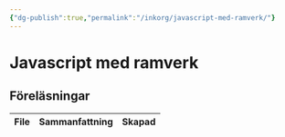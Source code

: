 ```yaml
---
{"dg-publish":true,"permalink":"/inkorg/javascript-med-ramverk/"}
---
```



# Javascript med ramverk
## Föreläsningar
| File | Sammanfattning | Skapad |
| ---- | -------------- | ------ |


